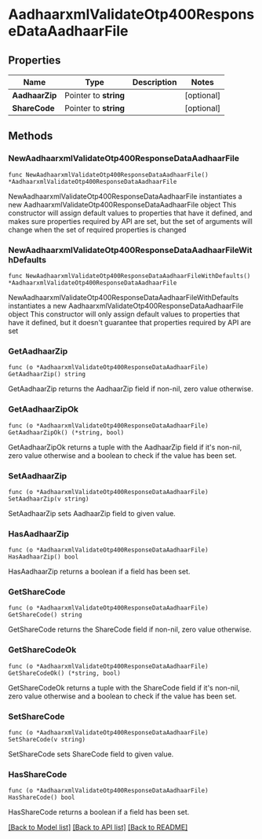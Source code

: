 # AadhaarxmlValidateOtp400ResponseDataAadhaarFile

## Properties

Name | Type | Description | Notes
------------ | ------------- | ------------- | -------------
**AadhaarZip** | Pointer to **string** |  | [optional] 
**ShareCode** | Pointer to **string** |  | [optional] 

## Methods

### NewAadhaarxmlValidateOtp400ResponseDataAadhaarFile

`func NewAadhaarxmlValidateOtp400ResponseDataAadhaarFile() *AadhaarxmlValidateOtp400ResponseDataAadhaarFile`

NewAadhaarxmlValidateOtp400ResponseDataAadhaarFile instantiates a new AadhaarxmlValidateOtp400ResponseDataAadhaarFile object
This constructor will assign default values to properties that have it defined,
and makes sure properties required by API are set, but the set of arguments
will change when the set of required properties is changed

### NewAadhaarxmlValidateOtp400ResponseDataAadhaarFileWithDefaults

`func NewAadhaarxmlValidateOtp400ResponseDataAadhaarFileWithDefaults() *AadhaarxmlValidateOtp400ResponseDataAadhaarFile`

NewAadhaarxmlValidateOtp400ResponseDataAadhaarFileWithDefaults instantiates a new AadhaarxmlValidateOtp400ResponseDataAadhaarFile object
This constructor will only assign default values to properties that have it defined,
but it doesn't guarantee that properties required by API are set

### GetAadhaarZip

`func (o *AadhaarxmlValidateOtp400ResponseDataAadhaarFile) GetAadhaarZip() string`

GetAadhaarZip returns the AadhaarZip field if non-nil, zero value otherwise.

### GetAadhaarZipOk

`func (o *AadhaarxmlValidateOtp400ResponseDataAadhaarFile) GetAadhaarZipOk() (*string, bool)`

GetAadhaarZipOk returns a tuple with the AadhaarZip field if it's non-nil, zero value otherwise
and a boolean to check if the value has been set.

### SetAadhaarZip

`func (o *AadhaarxmlValidateOtp400ResponseDataAadhaarFile) SetAadhaarZip(v string)`

SetAadhaarZip sets AadhaarZip field to given value.

### HasAadhaarZip

`func (o *AadhaarxmlValidateOtp400ResponseDataAadhaarFile) HasAadhaarZip() bool`

HasAadhaarZip returns a boolean if a field has been set.

### GetShareCode

`func (o *AadhaarxmlValidateOtp400ResponseDataAadhaarFile) GetShareCode() string`

GetShareCode returns the ShareCode field if non-nil, zero value otherwise.

### GetShareCodeOk

`func (o *AadhaarxmlValidateOtp400ResponseDataAadhaarFile) GetShareCodeOk() (*string, bool)`

GetShareCodeOk returns a tuple with the ShareCode field if it's non-nil, zero value otherwise
and a boolean to check if the value has been set.

### SetShareCode

`func (o *AadhaarxmlValidateOtp400ResponseDataAadhaarFile) SetShareCode(v string)`

SetShareCode sets ShareCode field to given value.

### HasShareCode

`func (o *AadhaarxmlValidateOtp400ResponseDataAadhaarFile) HasShareCode() bool`

HasShareCode returns a boolean if a field has been set.


[[Back to Model list]](../README.md#documentation-for-models) [[Back to API list]](../README.md#documentation-for-api-endpoints) [[Back to README]](../README.md)


